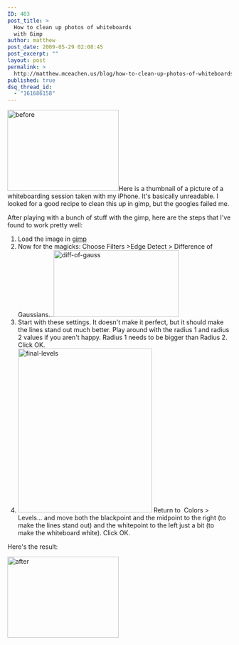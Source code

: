```yaml
---
ID: 403
post_title: >
  How to clean up photos of whiteboards
  with Gimp
author: matthew
post_date: 2009-05-29 02:08:45
post_excerpt: ""
layout: post
permalink: >
  http://matthew.mceachen.us/blog/how-to-clean-up-photos-of-whiteboards-with-gimp-403.html
published: true
dsq_thread_id:
  - "161686158"
---
```

<img class="alignright size-full wp-image-405" title="before" src="http://matthew.mceachen.us/blog/wp-content/uploads/2009/05/before.png" alt="before" width="250" height="182" />Here is a thumbnail of a picture of a whiteboarding session taken with my iPhone. It's basically unreadable. I looked for a good recipe to clean this up in gimp, but the googles failed me. 

<div style="clear:both"></div>
After playing with a bunch of stuff with the gimp, here are the steps that I've found to work pretty well:
<ol>
	<li>Load the image in <a href="http://www.gimp.org/">gimp</a></li>
	<li style="clear:both">Now for the magicks: Choose Filters &gt;Edge Detect &gt; Difference of Gaussians...<img class="alignright size-full wp-image-409" title="diff-of-gauss" src="http://matthew.mceachen.us/blog/wp-content/uploads/2009/05/diff-of-gauss.png" alt="diff-of-gauss" width="281" height="150" /></li>
	<li style="clear:both">Start with these settings. It doesn't make it perfect, but it should make the lines stand out much better. Play around with the radius 1 and radius 2 values if you aren't happy. Radius 1 needs to be bigger than Radius 2. Click OK.</li>
	<li style="clear:both"><img src="http://matthew.mceachen.us/blog/wp-content/uploads/2009/05/final-levels.png" alt="final-levels" title="final-levels" width="301" height="368" class="alignright size-full wp-image-411" /> Return to  Colors &gt; Levels... and move both the blackpoint and the midpoint to the right (to make the lines stand out) and the whitepoint to the left just a bit (to make the whiteboard white). Click OK.</li>
</ol>

<div style="clear:both"></div>

Here's the result:

<img class="alignright size-full wp-image-404" title="after" src="http://matthew.mceachen.us/blog/wp-content/uploads/2009/05/after.png" alt="after" width="250" height="182" />